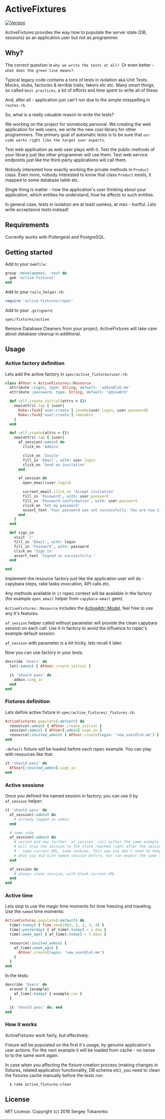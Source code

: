 ActiveFixtures
==============
[![Version](https://badge.fury.io/rb/active-fixtures.svg)](http://badge.fury.io/rb/active-fixtures)

ActiveFixtures provides the way how to populate the server state (DB, sessions) as an application user but not as programmer.

## Why?
The correct question is `why we write the tests at all?`.
Or even better - `what does the green line means?`.

Typical legacy code contains a tons of tests in isolation aka Unit Tests.
Mocks, stubs, factories & terrible traits, fakers etc etc.
Many smart things, so called `best practices`, a lot of efforts and time spent to write all of these.

And, after all - application just can't run due to the simple misspelling in `routes.rb`.

So, what is a really valuable reason to write the tests?

We working on the project for somebody personal.
We creating the web application for web users, we write the new cool library for other programmers.
The primary goal of automatic tests is to be sure that `our code works right like the target user expects`.

Test web application as web user plays with it.
Test the public methods of your library just like other programmer will use them.
Test web service endpoints just like the third-party applications will call them.

Nobody interested how exactly working the private methods in `Product` class.
Even more, nobody interested to know that class `Product` exists, it mapped to some database table etc.

Single thing is matter - how the application's user thinking about your application,
which entities he understand, how he affects to such entities.

In general case, tests in isolation are at least useless, at max - hurtful.
Lets write acceptance tests instead!

## Requirements
Currently works with Poltergeist and PostgreSQL.

## Getting started

Add to your `Gemfile`:

```ruby
group :development, :test do
  gem 'active-fixtures'
end
```

Add to your `rails_helper.rb`:
```ruby
require 'active-fixtures/rspec'
```

Add to your `.gitignore`:
```
spec/fixtures/active
```

Remove Database Cleaners from your project, ActiveFixtures will take care about database cleanup in additional.

## Usage
### Active factory definition
Lets add the active factory in `spec/active_fixtures/user.rb`:

```ruby
class AFUser < ActiveFixtures::Resource
  attribute :login, type: String, default: 'admin@lvh.me'
  attribute :password, type: String, default: 'p@ssw0rd'

  def self.create_initial(attrs = {})
    new(attrs).tap { |user|
      Rake::Task['user:create'].invoke(user.login, user.password)
      Rake::Task['user:create'].reenable
    }
  end

  def self.create(attrs = {})
    new(attrs).tap { |user|
      af_session(:admin) do
        click_on 'Admins'

        click_on 'Invite'
        fill_in 'Email', with: user.login
        click_on 'Send an invitation'
      end

      af_session do
        open_email(user.login)

        current_email.click_on 'Accept invitation'
        fill_in 'Password', with: user.password
        fill_in 'Password confirmation', with: user.password
        click_on 'Set my password'
        assert_text 'Your password was set successfully. You are now signed in.'
      end
    }
  end

  def sign_in
    visit '/'
    fill_in 'Email', with: login
    fill_in 'Password', with: password
    click_on 'Sign in'
    assert_text 'Signed in successfully.'
  end

end
```

Implement the resource factory just like the application user will do -
capybara steps, rake tasks invocation, API calls etc.

Any methods available in `it` rspec context will be available in the factory
(for example `open_email` helper from `capybara-email` gem).

`ActiveFixtures::Resource` includes the [ActiveAttr::Model](https://github.com/cgriego/active_attr),
feel free to use any it's features.

`af_session` helper called without parameter will provide the clean capybara session on each call.
Use it in factory to avoid the influence to rspec's example default session.

`af_session` with parameter is a bit tricky, lets recall it later.

Now you can use factory in your tests:
```ruby
describe 'Users' do
  let(:admin) { AFUser.create_initial }

  it 'should pass' do
    admin.sing_in
  end
end
```

### Fixtures definition
Lets define active fixture in `spec/active_fixtures/_fixtures.rb`:

```ruby
ActiveFixtures.populate(:default) do
  resource(:admin) { AFUser.create_initial }
  session(:admin) { AFUser[:admin].sign_in }
  resource(:invited_admin) { AFUser.create(login: 'new_user@lvh.me') }
end
```

`:default` fixture will be loaded before each rspec example. You can play with resources like that:
```ruby
it 'should pass' do
  AFUser[:invited_admin].sign_in
end
```

### Active sessions
Once you defined the named session in factory, you can use it by `af_session` helper:
```ruby
it 'should pass' do
  af_session(:admin) do
    # already logged as admin
  end

  # some code
  af_session(:admin) do
    # second and any further `af_session` call within the same example
    # will drop the session to the state reached right after the session initialization
    # - same current URL, same cookies. This way you don't need to keep in mind
    # what you did with named session before, but can expect the same session state each time.
  end

  af_session do
    # always clean session, with blank current URL
  end
end
```

### Active time
Lets stop to use the magic time moments for time freezing and traveling.
Use the `named` time moments:
```ruby
ActiveFixtures.populate(:default) do
  time(:today) { Time.new(1983, 1, 2, 3, 4) }
  time(:yesterday) { af_time(:today) - 1.day }
  time(:week_ago) { af_time(:today) - 7.days }

  resource(:invited_admin) {
    af_time(:week_ago) {
      AFUser.create(login: 'new_user@lvh.me')
    }
  }
end
```

In the tests:
```ruby
describe 'Users' do
  around { |example|
    af_time(:today) { example.run }
  }

  it 'should pass' do; end
end
```

### How it works
ActiveFixtures work fairly, but effectively.

Fixture will be populated on the first it's usage, by genuine application's user actions.
For the next example it will be loaded from cache - no sense to to the same work again.

In case when you affecting the fixture creation process
(making changes in fixtures, related application functionality, DB schema etc),
you need to clean the fixtures cache manually before the tests run:
```console
  $ rake active_fixtures:clean
```

## License
MIT License. Copyright (c) 2016 Sergey Tokarenko
